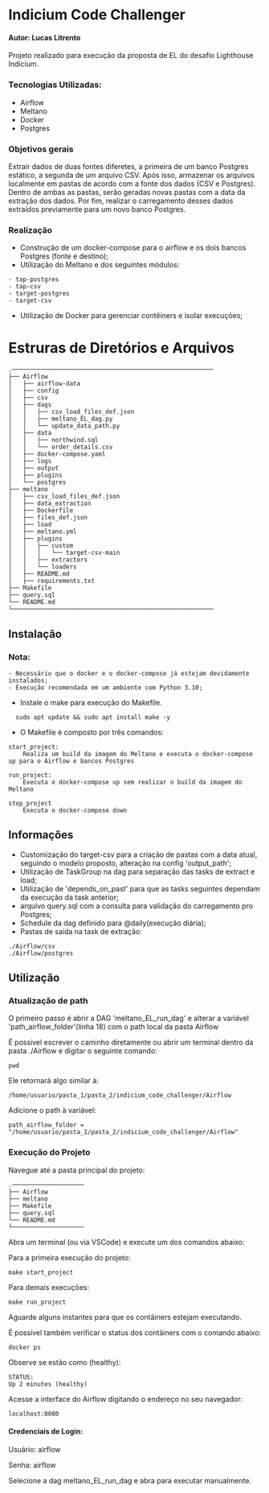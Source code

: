 
# Indicium Code Challenger

#### Autor: Lucas Litrento

Projeto realizado para execução da proposta de EL do desafio Lighthouse Indicium.

### Tecnologias Utilizadas:

- Airflow
- Meltano
- Docker
- Postgres

### Objetivos gerais

Extrair dados de duas fontes diferetes, a primeira de um banco Postgres estático, a segunda de um arquivo CSV. Após isso, armazenar os arquivos localmente em pastas de acordo com a fonte dos dados (CSV e Postgres). Dentro de ambas as pastas, serão geradas novas pastas com a data da extração dos dados. Por fim, realizar o carregamento desses dados extraídos previamente para um novo banco Postgres.

### Realização

- Construção de um docker-compose para o airflow e os dois bancos Postgres (fonte e destino);
- Utilização do Meltano e dos seguintes módulos:
```
- tap-postgres
- tap-csv
- target-postgres
- target-csv
```
- Utilização de Docker para gerenciar contêiners e isolar execuções;

# Estruras de Diretórios e Arquivos
```
.────────────────────────────────────────────────────────
├── Airflow
│   ├── airflow-data
│   ├── config
│   ├── csv
│   ├── dags
│   │   ├── csv_load_files_def.json
│   │   ├── meltano_EL_dag.py
│   │   └── update_data_path.py
│   ├── data
│   │   ├── northwind.sql
│   │   └── order_details.csv
│   ├── docker-compose.yaml
│   ├── logs
│   ├── output
│   ├── plugins
│   └── postgres
├── meltano
│   ├── csv_load_files_def.json
│   ├── data_extraction
│   ├── Dockerfile
│   ├── files_def.json
│   ├── load
│   ├── meltano.yml
│   ├── plugins
│   │   ├── custom
│   │   │   └── target-csv-main
│   │   ├── extractors
│   │   └── loaders
│   ├── README.md
│   ├── requirements.txt
├── Makefile
├── query.sql
└── README.md
└────────────────────────────────────────────────────────
```

## Instalação

### Nota:
```
- Necessário que o docker e o docker-compose já estejam devidamente instalados;
- Execução recomendada em um ambiente com Python 3.10;
```

- Instale o make para execução do Makefile.

```
  sudo apt update && sudo apt install make -y
```

- O Makefile é composto por três comandos:

```
start_project:
    Realiza um build da imagem do Meltano e executa o docker-compose up para o Airflow e bancos Postgres
```
```
run_project:
    Executa o docker-compose up sem realizar o build da imagem do Meltano
```
```
stop_project
    Executa o docker-compose down
```

## Informações

- Customização do target-csv para a criação de pastas com a data atual, seguindo o modelo proposto, alteração na config 'output_path';
- Utilização de TaskGroup na dag para separação das tasks de extract e load;
- Utilização de 'depends_on_past' para que as tasks seguintes dependam da execução da task anterior;
- arquivo query.sql com a consulta para validação do carregamento pro Postgres;
- Schedule da dag definido para @daily(execução diária);
- Pastas de saída na task de extração: 
```
./Airflow/csv
./Airflow/postgres
```
## Utilização 

### Atualização de path

O primeiro passo é abrir a DAG 'meltano_EL_run_dag' e alterar a variável 'path_airflow_folder'(linha 18) com o path local da pasta Airflow

É possível escrever o caminho diretamente ou abrir um terminal dentro da pasta ./Airflow e digitar o seguinte comando:
```
pwd
```
Ele retornará algo similar à:

```
/home/usuario/pasta_1/pasta_2/indicium_code_challenger/Airflow
```

Adicione o path à variável:

```
path_airflow_folder = "/home/usuario/pasta_1/pasta_2/indicium_code_challenger/Airflow"
```
### Execução do Projeto
Navegue até a pasta principal do projeto:

```
.────────────────────
├── Airflow
├── meltano
├── Makefile
├── query.sql
└── README.md
└────────────────────
```

Abra um terminal (ou via VSCode) e execute um dos comandos abaixo:

Para a primeira execução do projeto:
```
make start_project
```
Para demais execuções:
```
make run_project
```
Aguarde alguns instantes para que os contâiners estejam executando.

É possível também verificar o status dos contâiners com o comando abaixo:

```
docker ps
```
Observe se estão como (healthy):
```
STATUS:
Up 2 minutes (healthy) 
```

Acesse a interface do Airflow digitando o endereço no seu navegador:

```
localhost:8080
```
#### Credenciais de Login:
Usuário: airflow

Senha: airflow

Selecione a dag meltano_EL_run_dag e abra para executar manualmente.
